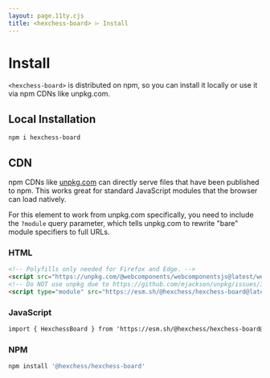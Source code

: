 ```yaml
---
layout: page.11ty.cjs
title: <hexchess-board> ⌲ Install
---
```


# Install

`<hexchess-board>` is distributed on npm, so you can install it locally or use it via npm CDNs like unpkg.com.

## Local Installation

```bash
npm i hexchess-board
```

## CDN

npm CDNs like [unpkg.com]() can directly serve files that have been published to npm. This works great for standard JavaScript modules that the browser can load natively.

For this element to work from unpkg.com specifically, you need to include the `?module` query parameter, which tells unpkg.com to rewrite "bare" module specifiers to full URLs.

### HTML

```html
<!-- Polyfills only needed for Firefox and Edge. -->
<script src="https://unpkg.com/@webcomponents/webcomponentsjs@latest/webcomponents-loader.js"></script>
<!-- Do NOT use unpkg due to https://github.com/mjackson/unpkg/issues/351 -->
<script type="module" src="https://esm.sh/@hexchess/hexchess-board@latest/hexchess-board.js?module"></script>
```

### JavaScript

```html
import { HexchessBoard } from 'https://esm.sh/@hexchess/hexchess-board@latest/hexchess-board.js?module';
```

### NPM

```bash
npm install '@hexchess/hexchess-board'
```